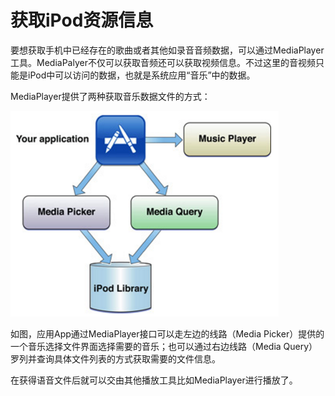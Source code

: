 # 获取iPod资源信息
要想获取手机中已经存在的歌曲或者其他如录音音频数据，可以通过MediaPlayer工具。MediaPalyer不仅可以获取音频还可以获取视频信息。不过这里的音视频只能是iPod中可以访问的数据，也就是系统应用“音乐”中的数据。

MediaPlayer提供了两种获取音乐数据文件的方式：

![ipod_two_methods](./images/ipod_two_methods.png)

如图，应用App通过MediaPlayer接口可以走左边的线路（Media Picker）提供的一个音乐选择文件界面选择需要的音乐；也可以通过右边线路（Media Query）罗列并查询具体文件列表的方式获取需要的文件信息。

在获得语音文件后就可以交由其他播放工具比如MediaPlayer进行播放了。